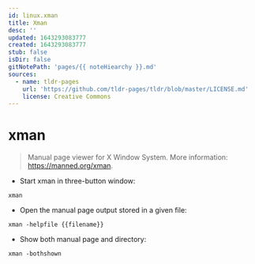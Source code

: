 ```yaml
---
id: linux.xman
title: Xman
desc: ''
updated: 1643293083777
created: 1643293083777
stub: false
isDir: false
gitNotePath: 'pages/{{ noteHiearchy }}.md'
sources:
  - name: tldr-pages
    url: 'https://github.com/tldr-pages/tldr/blob/master/LICENSE.md'
    license: Creative Commons
---
```

# xman

> Manual page viewer for X Window System.
> More information: <https://manned.org/xman>.

- Start xman in three-button window:

`xman`

- Open the manual page output stored in a given file:

`xman -helpfile {{filename}}`

- Show both manual page and directory:

`xman -bothshown`

